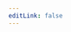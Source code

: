```yaml
---
editLink: false
---
```


<script setup>
  import Modules from '../components/Modules.vue';
</script>

<Modules />
